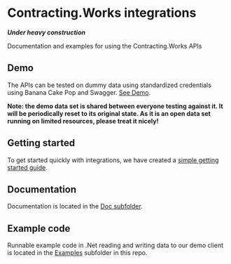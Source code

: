 # Contracting.Works integrations

***Under heavy construction***

Documentation and examples for using the Contracting.Works APIs

## Demo

The APIs can be tested on dummy data using standardized credentials using Banana Cake Pop and Swagger. [See Demo](Demo.md).

**Note: the demo data set is shared between everyone testing against it. It will be periodically reset to its original state. As it is an open data set running on limited resources, please treat it nicely!**

## Getting started

To get started quickly with integrations, we have created a [simple getting started guide](Getting%20started.md).

## Documentation

Documentation is located in the [Doc subfolder](Doc).

## Example code

Runnable example code in .Net reading and writing data to our demo client is located in the [Examples](Examples) subfolder in this repo.




